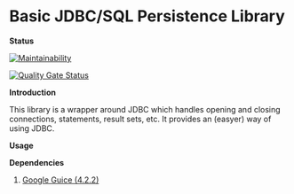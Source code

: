 Basic JDBC/SQL Persistence Library
====
**Status**<br/>

[![Maintainability](https://api.codeclimate.com/v1/badges/741eb329703c4997635b/maintainability)](https://codeclimate.com/github/ColonelBlimp/org.veary.persist/maintainability)

[![Quality Gate Status](https://sonarcloud.io/api/project_badges/measure?project=ColonelBlimp_org.veary.persist&metric=alert_status)](https://sonarcloud.io/dashboard?id=ColonelBlimp_org.veary.persist)

**Introduction**<br/>

This library is a wrapper around JDBC which handles opening and closing connections, statements,
result sets, etc. It provides an (easyer) way of using JDBC.

**Usage**<br/>

**Dependencies**<br/>
1. [Google Guice (4.2.2)](https://github.com/google/guice)
